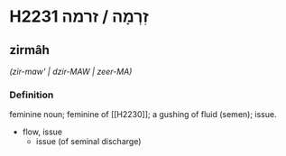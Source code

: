 # H2231 זִרְמָה / זרמה

## zirmâh

_(zir-maw' | dzir-MAW | zeer-MA)_

### Definition

feminine noun; feminine of [[H2230]]; a gushing of fluid (semen); issue.

- flow, issue
    - issue (of seminal discharge)
